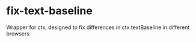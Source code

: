 # fix-text-baseline
Wrapper for ctx, designed to fix differences in ctx.textBaseline in different browsers

